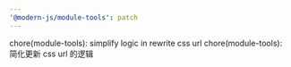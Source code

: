 ```yaml
---
'@modern-js/module-tools': patch
---
```


chore(module-tools): simplify logic in rewrite css url
chore(module-tools): 简化更新 css url 的逻辑

